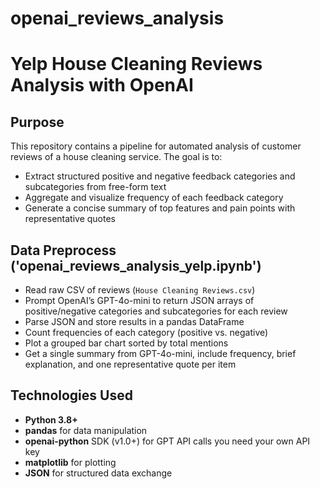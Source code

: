 # openai_reviews_analysis

# Yelp House Cleaning Reviews Analysis with OpenAI

## Purpose
This repository contains a pipeline for automated analysis of customer reviews of a house cleaning service. The goal is to:

- Extract structured positive and negative feedback categories and subcategories from free-form text  
- Aggregate and visualize frequency of each feedback category  
- Generate a concise summary of top features and pain points with representative quotes  

## Data Preprocess ('openai_reviews_analysis_yelp.ipynb')
   - Read raw CSV of reviews (`House Cleaning Reviews.csv`)  
   - Prompt OpenAI’s GPT-4o-mini to return JSON arrays of positive/negative categories and subcategories for each review  
   - Parse JSON and store results in a pandas DataFrame  
   - Count frequencies of each category (positive vs. negative)  
   - Plot a grouped bar chart sorted by total mentions  
   - Get a single summary from GPT-4o-mini, include frequency, brief explanation, and one representative quote per item  

## Technologies Used
- **Python 3.8+**  
- **pandas** for data manipulation  
- **openai-python** SDK (v1.0+) for GPT API calls you need your own API key
- **matplotlib** for plotting  
- **JSON** for structured data exchange  
